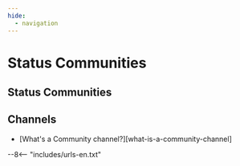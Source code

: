 ```yaml
---
hide:
  - navigation
---
```


# Status Communities

## Status Communities


## Channels

- [What's a Community channel?][what-is-a-community-channel]


--8<-- "includes/urls-en.txt"
